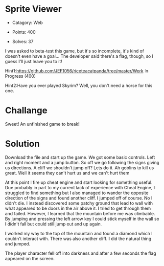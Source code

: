 # Sprite Viewer

* Catagory: Web

* Points: 400

* Solves: 37

I was asked to beta-test this game, but it's so incomplete, it's kind of
doesn't even have a goal... The developer said there's a flag, though,
so I guess I'll just leave you to it!

Hint1:https://github.com/JEF1056/riceteacatpanda/tree/master/Work
In Progress (400)

Hint2:Have you ever played Skyrim? Well, you don't need a horse
for this one.

# Challange
Sweet! An unfinished game to break!

# Solution

Download the file and start up the game. 
We got some basic controls. Left and right moment and a jump button. 
So off we go following the signs giving us directions. A cliff we shouldn't 
jump off? Lets do it. Ah goblins to kill us great. Well it seems they can't
hurt us and we can't hurt them

At this point I fire up cheat engine and start looking for something useful.
Due probably in part to my current lack of experience with Cheat Engine,
I struggled to find something but I also managed to wander the opposite
direction of the signs and found another cliff. I jumped off of course. No
I didn't die. I instead discovered some patchy ground that lead to wall with
what appeared to be doors in the air above it. I tried to get through them and
failed. However, I learned that the mountain before me was climbable. By
jumping and pressing the left arrow key I could stick myself in the wall so I
didn't fall but could still jump out and up again. 

I worked my way to the top of the mountain and found a diamond which I couldn't
interact with. There was also another cliff. I did the natural thing and jumped.

The player character fell off into darkness and after a few seconds the flag
appeared on the screen.
